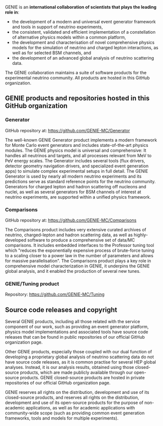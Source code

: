GENIE is an **international collaboration of scientists that plays the leading role in**:
 - the development of a modern and universal event generator framework and tools in support of neutrino experiments,
 - the consistent, validated and efficient implementation of a constellation of alternative physics models within a common platform,
 - the development and characterisation of novel comprehensive physics models for the simulation of neutrino and charged lepton interactions, as well as for selected BSM channels, and
 - the development of an advanced global analysis of neutrino scattering data. 

The GENIE collaboration maintains a suite of software products for the experimental neutrino community. All products are hosted in this GitHub organization.

## GENIE products and repositories hosted in this GitHub organization

### Generator 

GitHub repository at: https://github.com/GENIE-MC/Generator

The well-known GENIE Generator product implements a modern framework for Monte Carlo event generators and includes state-of-the-art physics modules. The GENIE physics model is universal and comprehensive: It handles all neutrinos and targets, and all processes relevant from MeV to PeV energy scales. The Generator includes several tools (flux drivers, detector geometry navigation drivers, and specialized event generation apps) to simulate complex experimental setups in full detail. The GENIE Generator is used by nearly all modern neutrino experiments and its predictions serve as standard reference points for the neutrino community. Generators for charged lepton and hadron scattering off nucleons and nuclei, as well as several generators for BSM channels of interest at neutrino experiments, are supported within a unified physics framework.

### Comparisons

GitHub repository at: https://github.com/GENIE-MC/Comparisons

The Comparisons product includes very extensive curated archives of neutrino, charged-lepton and hadron scattering data, as well as highly-developed software to produce a comprehensive set of data/MC comparisons. It includes embedded interfaces to the Professor tuning tool which "reduces the exponentially expensive process of brute-force tuning to a scaling closer to a power law in the number of parameters and allows for massive parallelisation". The Comparisons product plays a key role in comprehensive model characterization in GENIE, it underpins the GENIE global analysis, and it enabled the production of several new tunes. 

### GENIE/**Tuning** product

Repository: https://github.com/GENIE-MC/Tuning

## Source code releases and copyright

Several GENIE products, including all those related with the service component of our work, such as providing an event generator platform, 
physics model implementations and associated tools  have source code releases that can be found in public repositories of our official GitHub organization page. 

Other GENIE products, especially those coupled with our dual function of developing a proprietary global analysis of neutrino scattering data 
do not have source code releases, as it is common practise for several HEP global analyses. 
Instead, it is our analysis results, obtained using those closed-source products, which are made publicly available through our open-source products. 
GENIE closed-source products are hosted in private repositories of our official GitHub organization page. 

GENIE reserves all rights on the distribution, development and use of its closed-source products,
and reserves all rights on the distribution, development and use of its open-source products for the purpose of non-academic applications,
as well as for academic applications with community-wide scope (such as providing common event generation frameworks, tools and models for multiple experiments). 

<!--

**Here are some ideas to get you started:**

🙋‍♀️ A short introduction - what is your organization all about?
🌈 Contribution guidelines - how can the community get involved?
👩‍💻 Useful resources - where can the community find your docs? Is there anything else the community should know?
🍿 Fun facts - what does your team eat for breakfast?
🧙 Remember, you can do mighty things with the power of [Markdown](https://docs.github.com/github/writing-on-github/getting-started-with-writing-and-formatting-on-github/basic-writing-and-formatting-syntax)
-->

